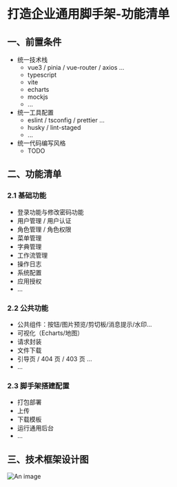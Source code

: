 # 打造企业通用脚手架-功能清单

## 一、前置条件

- 统一技术栈
  - vue3 / pinia / vue-router / axios ...
  - typescript
  - vite
  - echarts
  - mockjs
  - ...
- 统一工具配置
  - eslint / tsconfig / prettier ...
  - husky / lint-staged
  - ...
- 统一代码编写风格
  - TODO

## 二、功能清单

### 2.1 基础功能

- 登录功能与修改密码功能
- 用户管理 / 用户认证
- 角色管理 / 角色权限
- 菜单管理
- 字典管理
- 工作流管理
- 操作日志
- 系统配置
- 应用授权
- ...

### 2.2 公共功能

- 公共组件：按钮/图片预览/剪切板/消息提示/水印...
- 可视化（Echarts/地图）
- 请求封装
- 文件下载
- 引导页 / 404 页 / 403 页 ...
- ...

### 2.3 脚手架搭建配置

- 打包部署
- 上传
- 下载模板
- 运行通用后台
- ...

## 三、技术框架设计图

![An image](/images/special/saas-base-2.png)
